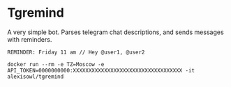 # Tgremind
A very simple bot. Parses telegram chat descriptions, and sends messages with reminders.

```
REMINDER: Friday 11 am // Hey @user1, @user2
```

```shell
docker run --rm -e TZ=Moscow -e API_TOKEN=0000000000:XXXXXXXXXXXXXXXXXXXXXXXXXXXXXXXXXXX -it alexisowl/tgremind
```
